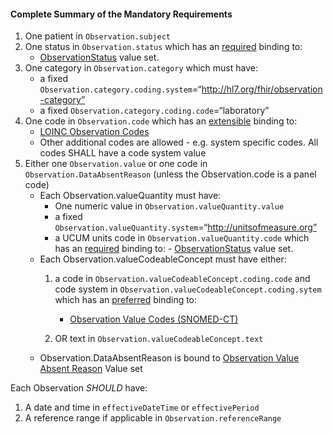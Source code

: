 #### Complete Summary of the Mandatory Requirements

1.  One patient in `Observation.subject`
1.  One status in `Observation.status` which has an [required](http://hl7-fhir.github.io/terminologies.html#required) binding to:
    -    [ObservationStatus] value set.
1.  One category in `Observation.category` which must have:
    -   a fixed `Observation.category.coding.system`=“http://hl7.org/fhir/observation-category”
    -   a fixed `Observation.category.coding.code`=“laboratory”
1.  One code in `Observation.code` which has an [extensible](http://hl7-fhir.github.io/terminologies.html#extensible) binding to:
    -  [LOINC Observation Codes]
    -   Other additional codes are allowed - e.g. system specific codes. All codes SHALL have a code system value
1.  Either one `Observation.value` or one code in `Observation.DataAbsentReason` (unless the Observation.code is a panel code)
    -   Each Observation.valueQuantity must have:
        -   One numeric value in `Observation.valueQuantity.value`
        -   a fixed `Observation.valueQuantity.system`=“http://unitsofmeasure.org”
        -   a UCUM units code in `Observation.valueQuantity.code` which has an [required](http://hl7-fhir.github.io/terminologies.html#required) binding to:
				-    [ObservationStatus] value set.
    -   Each Observation.valueCodeableConcept must have either:
        1.  a code in `Observation.valueCodeableConcept.coding.code` and code system in `Observation.valueCodeableConcept.coding.sytem` which has an [preferred](http://hl7-fhir.github.io/terminologies.html#preferred) binding to:
            -   [Observation Value Codes (SNOMED-CT)] 

        1.  OR text in `Observation.valueCodeableConcept.text`
    -   Observation.DataAbsentReason is bound to [Observation Value Absent Reason] Value set



Each Observation *SHOULD* have:

1.  A date and time in `effectiveDateTime` or `effectivePeriod`
1.  A reference range if applicable in `Observation.referenceRange`

  [Observation Value Codes (SNOMED-CT)]: valueset-daf-observation-value-codes.html
  [Observation Value Absent Reason]: http://hl7-fhir.github.io/valueset-observation-valueabsentreason.html
  [UCUM units]: valueset-daf-ucum.html
  [LOINC]: http://loinc.org
  [LOINC Observation Codes]: http://hl7-fhir.github.io/valueset-observation-codes.html
  [ObservationStatus]: http://hl7-fhir.github.io/valueset-observation-status.html